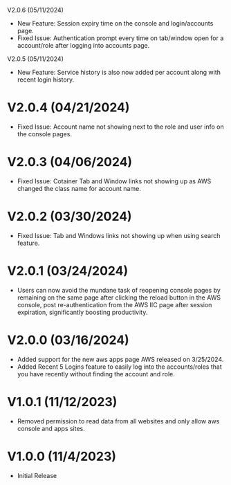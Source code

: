 V2.0.6 (05/11/2024)

- New Feature: Session expiry time on the console and login/accounts page.
- Fixed Issue: Authentication prompt every time on tab/window open for a account/role after logging into accounts page. 
  
V2.0.5 (05/11/2024)

- New Feature: Service history is also now added per account along with recent login history.

# V2.0.4 (04/21/2024)

- Fixed Issue: Account name not showing next to the role and user info on the console pages.
  
# V2.0.3 (04/06/2024)

- Fixed Issue: Cotainer Tab and Window links not showing up as AWS changed the class name for account name.
  
# V2.0.2 (03/30/2024)

- Fixed Issue: Tab and Windows links not showing up when using search feature.

# V2.0.1 (03/24/2024)

- Users can now avoid the mundane task of reopening console pages by remaining on the same page after clicking the reload button in the AWS console, post re-authentication from the AWS IIC page after session expiration, significantly boosting productivity.

# V2.0.0 (03/16/2024)

- Added support for the new aws apps page AWS released on 3/25/2024.
- Added Recent 5 Logins feature to easily log into the accounts/roles that you have recently without finding the account and role.

# V1.0.1 (11/12/2023)

- Removed permission to read data from all websites and only allow aws console and apps sites.

# V1.0.0 (11/4/2023)

- Initial Release



 
